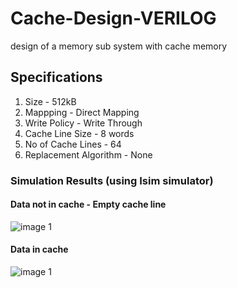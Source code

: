 # Cache-Design-VERILOG
design of a memory sub system with cache memory

## Specifications
  1. Size                  - 512kB
  2. Mappping              - Direct Mapping
  3. Write Policy          - Write Through
  4. Cache Line Size       - 8 words
  5. No of Cache Lines     - 64
  6. Replacement Algorithm - None
  
  ### Simulation Results (using Isim simulator)
  #### Data not in cache - Empty cache line 
  ![image 1](https://github.com/damithkawshan/Cache-Design-VERILOG/blob/master/data%20not%20in%20cache.png)
  #### Data in cache
  ![image 1](https://github.com/damithkawshan/Cache-Design-VERILOG/blob/master/data%20in%20cache.png)
